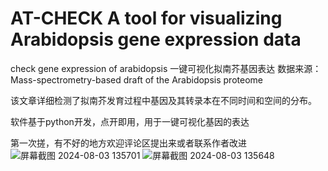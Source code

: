 # AT-CHECK A tool for visualizing Arabidopsis gene expression data
check gene expression of arabidopsis
一键可视化拟南芥基因表达
数据来源：Mass-spectrometry-based draft of the Arabidopsis proteome

该文章详细检测了拟南芥发育过程中基因及其转录本在不同时间和空间的分布。

软件基于python开发，点开即用，用于一键可视化基因的表达

第一次搓，有不好的地方欢迎评论区提出来或者联系作者改进
![屏幕截图 2024-08-03 135701](https://github.com/user-attachments/assets/372d6ca7-b35e-43ab-9a3a-5b9a11e01fc6)
![屏幕截图 2024-08-03 135648](https://github.com/user-attachments/assets/b11abc10-cd5e-446c-81d7-ac5f97370b60)
